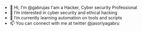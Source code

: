 - 👋 Hi, I’m @gabrujas I'am a Hacker, Cyber security Professional
- 👀 I’m interested in cyber security and ethical hacking
- 🌱 I’m currently learning automation on tools and scripts
- 📫 You can connect with me at twitter @jasoriyagabru

<!---
gabrujas/gabrujas is a ✨ special ✨ repository because its `README.md` (this file) appears on your GitHub profile.
You can click the Preview link to take a look at your changes.
--->
